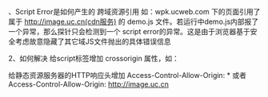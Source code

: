 、Script Error是如何产生的
跨域资源引用
如：wpk.ucweb.com 下的页面引用了属于 http://image.uc.cn(cdn服务) 的 demo.js 文件。若运行中demo.js内部报了一个异常，那么探针只会检测到一个 script error的异常。这是由于浏览器基于安全考虑故意隐藏了其它域JS文件抛出的具体错误信息

2、如何解决
给script标签增加 crossorigin 属性，如：

给静态资源服务器的HTTP响应头增加 Access-Control-Allow-Origin: * 或者 Access-Control-Allow-Origin: http://image.uc.cn